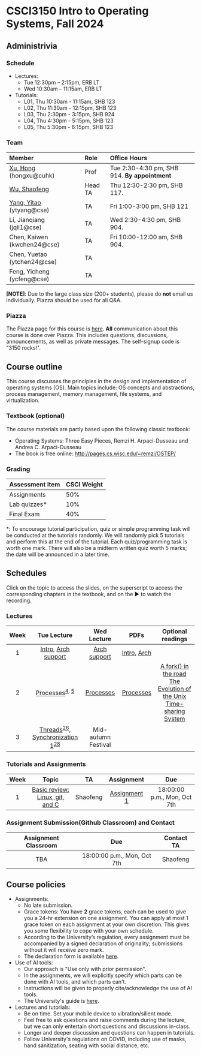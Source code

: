 # CSCI3150 Intro to Operating Systems, Fall 2024

## Administrivia

### Schedule
- Lectures: 
  * Tue 12:30pm – 2:15pm, ERB LT
  * Wed 10:30am – 11:15am, ERB LT 
- Tutorials:
  * L01, Thu 10:30am - 11:15am, SHB 123 
  * L02, Thu 11:30am - 12:15pm, SHB 123
  * L03, Thu 2:30pm - 3:15pm, SHB 924
  * L04, Thu 4:30pm - 5:15pm, SHB 123
  * L05, Thu 5:30pm - 6:15pm, SHB 123

### Team
| Member | Role | Office Hours |
| :---------------- | :--- | :----------- |
| [Xu, Hong](https://henryhxu.github.io/) (hongxu@cuhk) | Prof | Tue 2:30-4:30 pm, SHB 914. **By appointment** |
| [Wu, Shaofeng](https://shaofengwu123.github.io/) | Head TA | Thu 12:30-2:30 pm, SHB 117. |
| [Yang, Yitao](TA_pics/yitao.jpg) (ytyang@cse) | TA | Fri 1:00-3:00 pm, SHB 121 |
| Li, Jianqiang (jqli1@cse) | TA | Wed 2:30-4:30 pm, SHB 904. |
| Chen, Kaiwen (kwchen24@cse) | TA | Fri 10:00-12:00 am, SHB 904. |
| Chen, Yuetao (ytchen24@cse) | TA |  |
| Feng, Yicheng (ycfeng@cse) | TA |  |

**[NOTE]**: Due to the large class size (200+ students), please do **not** email us individually. Piazza should be used for all Q&A.

### Piazza
The Piazza page for this course is [here](https://piazza.com/cuhk.edu.hk/fall2024/csci3150).
**All** communication about this course is done over Piazza. This includes questions, discussions, announcements, as well as private messages. 
The self-signup code is "3150 rocks!".

## Course outline

This course discusses the principles in the design and implementation of operating systems (OS). Main topics include: OS concepts and abstractions, process management, memory management, file systems, and virtualization.

### Textbook (optional)
The course materials are partly based upon the following classic textbook:
- Operating Systems: Three Easy Pieces, Remzi H. Arpaci-Dusseau and Andrea C. Arpaci-Dusseau
- The book is free online: http://pages.cs.wisc.edu/~remzi/OSTEP/ 

### Grading
| Assessment item | CSCI Weight 
| :---------------- | :--- | 
| Assignments | 50% | 
| Lab quizzes* | 10% |
| Final Exam | 40% | 

\*: To encourage tutorial participation, quiz or simple programming task will be conducted at the tutorials randomly. We will randomly pick 5 tutorials and perform this at the end of the tutorial. Each quiz/programming task is worth one mark. There will also be a midterm written quiz worth 5 marks; the date will be announced in a later time.

## Schedules
Click on the topic to access the slides, on the superscript to access the corresponding chapters in the textbook, and on the ► to watch the recording.

### Lectures

| Week | Tue Lecture | Wed Lecture | PDFs | Optional readings |
| :-----------: | :-----------------: |  :------------: | :------------: | :------------: |
| 1 | [Intro](lectures/lec1_intro.pptx), [Arch support](lectures/lec2_arch.pptx) | [Arch support](lectures/lec2_arch.pptx) | [Intro](lectures/lec1_intro.pdf), [Arch](lectures/lec2_arch.pdf)
| 2 | [Processes](lectures/lec3_processes.pptx)<sup>[4](https://pages.cs.wisc.edu/~remzi/OSTEP/cpu-intro.pdf), [5](https://pages.cs.wisc.edu/~remzi/OSTEP/cpu-api.pdf)</sup> | [Processes](lectures/lec3_processes.pptx) | [Processes](lectures/lec3_processes.pdf) | [A fork() in the road](https://www.microsoft.com/en-us/research/uploads/prod/2019/04/fork-hotos19.pdf) <br />[The Evolution of the Unix Time-sharing System](https://www.bell-labs.com/usr/dmr/www/hist.html)
| 3 | [Threads](lecture/lec4_threads.pdf)<sup>[26](https://pages.cs.wisc.edu/~remzi/OSTEP/threads-intro.pdf)</sup>, <br />[Synchronization 1](lecture/lec5_sync.pdf)<sup>[28](https://pages.cs.wisc.edu/~remzi/OSTEP/threads-locks.pdf)</sup> | Mid-autumn Festival | 


### Tutorials and Assignments

| Week | Topic | TA | Assignment | Due |
| :---: | :------------------: | :-----: | :-------------: | :-------------: |
| 1 | [Basic review: Linux, git, and C](tutorial/T01/tut01.pptx) |  Shaofeng | [Assignment 1](assignment/asg1) | 18:00:00 p.m., Mon, Oct 7th |


### Assignment Submission(Github Classroom) and Contact
| Assignment Classroom | Due | Contact TA |
| :-------------: | :-------------: | :-----: |
| TBA | 18:00:00 p.m., Mon, Oct 7th | Shaofeng |

## Course policies
- Assignments: 
  * No late submission.
  * Grace tokens: You have **2** grace tokens, each can be used to give you a 24-hr extension on one assignment. You can apply at most 1 grace token on each assignment at your own discretion. This gives you some flexibility to cope with your own schedule.
  * According to the University’s regulation, every assignment must be accompanied by a signed declaration of originality; submissions without it will receive zero mark.
  * The declaration form is available [here](https://www.cuhk.edu.hk/policy/academichonesty/Eng_htm_files_(2013-14)/declaration_en.doc).
- Use of AI tools:
  * Our approach is "Use only with prior permission".
  * In the assignments, we will explicitly specify which parts can be done with AI tools, and which parts can't.
  * Instructions will be given to properly cite/acknowledge the use of AI tools.
  * The University's guide is [here](https://www.aqs.cuhk.edu.hk/documents/A-guide-for-students_use-of-AI-tools.pdf).
- Lectures and tutorials:
  * Be on time. Set your mobile device to vibration/silient mode.
  * Feel free to ask questions and raise comments during the lecture, but we can only entertain short questions and discussions in-class.
  * Longer and deeper discussion and questions can happen in tutorials.
  * Follow University's regulations on COVID, including use of masks, hand sanitization, seating with social distance, etc.
